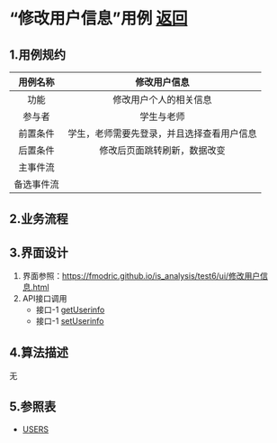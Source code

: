 # “修改用户信息”用例 [返回](../README.md)

## 1.用例规约

|用例名称|修改用户信息|
|:---:|:--:|
|功能|修改用户个人的相关信息|
|参与者|学生与老师|
|前置条件|学生，老师需要先登录，并且选择查看用户信息|
|后置条件|修改后页面跳转刷新，数据改变|
|主事件流||
|备选事件流||
## 2.业务流程

## 3.界面设计
1. 界面参照：https://fmodric.github.io/is_analysis/test6/ui/修改用户信息.html
2. API接口调用 
    * 接口-1 [getUserinfo](../接口/getUserinfo.md)
    * 接口-1 [setUserinfo](../接口/setUserinfo.md)


## 4.算法描述

无

## 5.参照表
* [USERS](../数据库文件设计.md)
